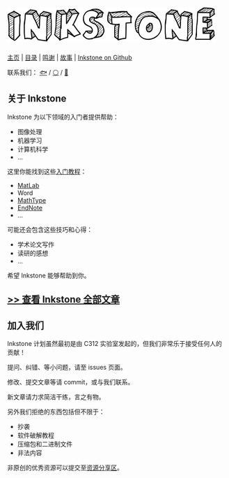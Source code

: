 # ![logo.png](others/logo.png)

[主页](https://project-inkstone.github.io/project-inkstone/) |
[目录](SUMMARY.md) |
[鸣谢](others/acknowledge.md) |
[故事](others/story.md) |
[Inkstone on Github](https://github.com/project-inkstone/project-inkstone)

联系我们：
[🐟](https://github.com/tyusr) /
[⚪](https://github.com/Da-Yuan) /
[🍉](https://github.com/Watermelon-Chen)

## 关于 Inkstone

Inkstone 为以下领域的入门者提供帮助：

* 图像处理
* 机器学习
* 计算机科学
* ...

这里你能找到这些[入门教程](SUMMARY.md/#软件教程)：

* [MatLab](programming/matlab-commands/matlab-commands.md)
* Word
* [MathType](software-tutorial/mathtype-intro/mathtype-intro.md)
* [EndNote](software-tutorial/endnote-intro/endnote-intro.md)
* ...

可能还会包含这些技巧和心得：

* 学术论文写作
* 读研的感想
* ...

希望 Inkstone 能够帮助到你。

## [>> 查看 Inkstone 全部文章](SUMMARY.md)

## 加入我们

Inkstone 计划虽然最初是由 C312 实验室发起的，但我们非常乐于接受任何人的贡献！

提问、纠错、等小问题，请至 issues 页面。

修改、提交文章等请 commit，或与我们联系。

新文章请力求简洁干练，言之有物。

另外我们拒绝的东西包括但不限于：

* 抄袭
* 软件破解教程
* 压缩包和二进制文件
* 非法内容

非原创的优秀资源可以提交至[资源分享区](SUMMARY.md/#资源分享)。
